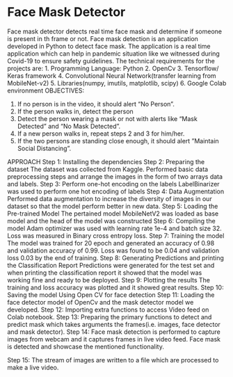 # Face Mask Detector
Face mask detector detects real time face mask and determine if someone is present in th frame or not.
Face mask detection is an application developed in Python to detect face mask. The application is a real time application which can help in pandemic situation like we witnessed during Covid-19 to ensure safety guidelines.
The technical requirements for the projects are: 1. Programming Language: Python
2. OpenCv
3. Tensorflow/ Keras framework
4. Convolutional Neural Network(transfer learning from MobileNet-v2) 5. Libraries(numpy, imutils, matplotlib, scipy)
6. Google Colab environment
OBJECTIVES:
1. If no person is in the video, it should alert “No Person”.
2. If the person walks in, detect the person
3. Detect the person wearing a mask or not with alerts like “Mask Detected” and “No Mask
Detected”.
4. If a new person walks in, repeat steps 2 and 3 for him/her.
5. If the two persons are standing close enough, it should alert ”Maintain Social Distancing”.
 
 APPROACH Step 1: Installing the dependencies
Step 2: Preparing the dataset
The dataset was collected from Kaggle. Performed basic data preprocessing steps and arrange the images in the form of two arrays data and labels.
Step 3: Perform one-hot encoding on the labels
LabelBinarizer was used to perform one hot encoding of labels
Step 4: Data Augmentation
Performed data augmentation to increase the diversity of images in our dataset so that the model perform better in new data.
Step 5: Loading the Pre-trained Model
The pertained model MobileNetV2 was loaded as base model and the head of the model was constructed
Step 6: Compiling the model
Adam optimizer was used with learning rate 1e-4 and batch size 32. Loss was measured in Binary cross entropy loss.
Step 7: Training the model
The model was trained for 20 epoch and generated an accuracy of 0.98 and validation accuracy of 0.99. Loss was found to be 0.04 and validation loss 0.03 by the end of training.
Step 8: Generating Predictions and printing the Classification Report
Predictions were generated for the test set and when printing the classification report it showed that the model was working fine and ready to be deployed.
Step 9: Plotting the results
The training and loss accuracy was plotted and it showed great results.
Step 10: Saving the model
Using Open CV for face detection
Step 11: Loading the face detector model of OpenCv and the mask detector model we developed.
Step 12: Importing extra functions to access Video feed on Colab notebook.
Step 13: Preparing the primary functions to detect and predict mask which takes arguments the frames(i.e. images, face detector and mask detector).
Step 14: Face mask detection is performed to capture images from webcam and it captures frames in live video feed. Face mask is detected and showcase the mentioned functionality.

Step 15: The stream of images are written to a file which are processed to make a live video.
